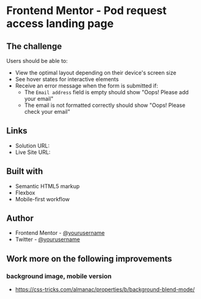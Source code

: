 # Frontend Mentor - Pod request access landing page

## The challenge

Users should be able to:

- View the optimal layout depending on their device's screen size
- See hover states for interactive elements
- Receive an error message when the form is submitted if:
  - The `Email address` field is empty should show "Oops! Please add your email"
  - The email is not formatted correctly should show "Oops! Please check your email"

## Links

- Solution URL: 
- Live Site URL: 

## Built with

- Semantic HTML5 markup
- Flexbox
- Mobile-first workflow

## Author

- Frontend Mentor - [@yourusername](https://www.frontendmentor.io/profile/yourusername)
- Twitter - [@yourusername](https://www.twitter.com/yourusername)

## Work more on the following improvements

### background image, mobile version
- https://css-tricks.com/almanac/properties/b/background-blend-mode/
 